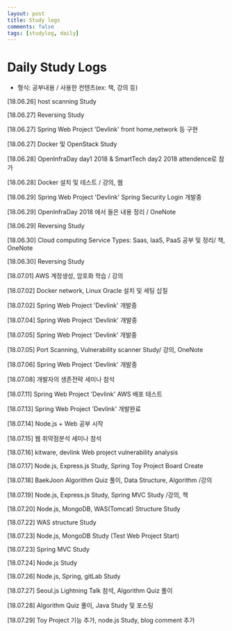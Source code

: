 ```yaml
---
layout: post
title: Study logs
comments: false
tags: [studylog, daily]
---
```

# Daily Study Logs
* 형식: 공부내용 / 사용한 컨텐츠(ex: 책, 강의 등)

[18.06.26] host scanning Study

[18.06.27] Reversing Study

[18.06.27] Spring Web Project 'Devlink' front home,network 등 구현

[18.06.27] Docker 및 OpenStack Study 

[18.06.28] OpenInfraDay day1 2018 & SmartTech day2 2018 attendence로 참가

[18.06.28] Docker 설치 및 테스트 / 강의, 웹

[18.06.29] Spring Web Project 'Devlink' Spring Security Login 개발중

[18.06.29] OpenInfraDay 2018 에서 들은 내용 정리 / OneNote

[18.06.29] Reversing Study

[18.06.30] Cloud computing Service Types: Saas, IaaS, PaaS 공부 및 정리/ 책, OneNote

[18.06.30] Reversing Study

[18.07.01] AWS 계정생성, 암호화 학습 / 강의

[18.07.02] Docker network, Linux Oracle 설치 및 세팅 삽질

[18.07.02] Spring Web Project 'Devlink' 개발중

[18.07.04] Spring Web Project 'Devlink' 개발중

[18.07.05] Spring Web Project 'Devlink' 개발중

[18.07.05] Port Scanning, Vulnerability scanner Study/ 강의, OneNote

[18.07.06] Spring Web Project 'Devlink' 개발중

[18.07.08] 개발자의 생존전략 세미나 참석

[18.07.11] Spring Web Project 'Devlink' AWS 배포 테스트

[18.07.13] Spring Web Project 'Devlink' 개발완료

[18.07.14] Node.js + Web 공부 시작

[18.07.15] 웹 취약점분석 세미나 참석

[18.07.16] kitware, devlink Web project vulnerability analysis 

[18.07.17] Node.js, Express.js Study, Spring Toy Project Board Create

[18.07.18] BaekJoon Algorithm Quiz 풀이, Data Structure, Algorithm /강의

[18.07.19] Node.js, Express.js Study, Spring MVC Study /강의, 책

[18.07.20] Node.js, MongoDB, WAS(Tomcat) Structure Study

[18.07.22] WAS structure Study

[18.07.23] Node.js, MongoDB Study (Test Web Project Start)

[18.07.23] Spring MVC Study

[18.07.24] Node.js Study

[18.07.26] Node.js, Spring, gitLab Study

[18.07.27] Seoul.js Lightning Talk 참석, Algorithm Quiz 풀이

[18.07.28] Algorithm Quiz 풀이, Java Study 및 포스팅

[18.07.29] Toy Project 기능 추가, node.js Study, blog comment 추가
